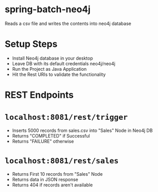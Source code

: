 # spring-batch-neo4j
Reads a csv file and writes the contents into neo4j database

# Setup Steps
- Install Neo4j database in your desktop
- Leave DB with its default credentials neo4j/neo4j
- Run the Project as Java Application
- Hit the Rest URIs to validate the functionality

# REST Endpoints
# ``localhost:8081/rest/trigger``
- Inserts 5000 records from sales.csv into "Sales" Node in Neo4j DB
- Returns "COMPLETED" if Successful
- Returns "FAILURE" otherwise
	
# ``localhost:8081/rest/sales``
- Returns First 10 records from "Sales" Node
- Returns data in JSON response
- Returns 404 if records aren't available
